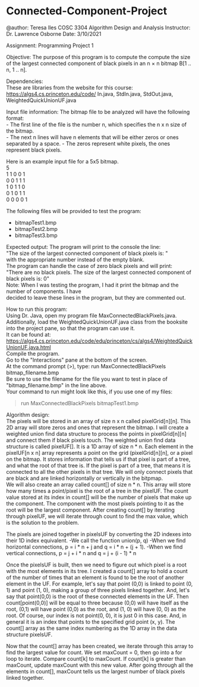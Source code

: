# Connected-Component-Project
  
 @author:  Teresa Iles
 COSC 3304 Algorithm Design and Analysis
 Instructor:  Dr. Lawrence Osborne
 Date: 3/10/2021
  
 Assignment:  Programming Project 1
 
 Objective:
 The purpose of this program is to compute the  compute the size of the largest connected
 component of black pixels in an n × n bitmap B[1 .. n, 1 .. n].
  
 Dependencies:  
 These are libraries from the website for this course: https://algs4.cs.princeton.edu/code/
 In.java, StdIn.java, StdOut.java, WeightedQuickUnionUF.java
 
 Input file information:
 The bitmap file to be analyzed will have the following format:\
     - The first line of the file is the number n, which specifies the n x n size of the bitmap.  
     - The next n lines will have n elements that will be either zeros or ones separated by a space. 
     - The zeros represent white pixels, the ones represent black pixels. 
  
 Here is an example input file for a 5x5 bitmap.\
 5\
 1 1 0 0 1\
 0 0 1 1 1\
 1 0 1 1 0\
 0 1 0 1 1\
 0 0 0 0 1
  
 The following files will be provided to test the program:
   - bitmapTest1.bmp
   - bitmapTest2.bmp
   - bitmapTest3.bmp
 
 Expected output:
 The program will print to the console the line:    
 "The size of the largest connected component of black pixels is: "   
 with the appropriate number instead of the empty blank.  
 The program can handle the case of zero black pixels and will print:  
 "There are no black pixels. The size of the largest connected component of black pixels is: 0"  
 Note: When I was testing the program, I had it print the bitmap and the number of components.  I have   
 decided to leave these lines in the program, but they are commented out.  
 
 How to run this program:  
 Using Dr. Java, open my program file MaxConnectedBlackPixels.java.    
 Additionally, load the WeightedQuickUnionUF.java class from the booksite into the project pane, so that the program can use it.  
 It can be found at:  https://algs4.cs.princeton.edu/code/edu/princeton/cs/algs4/WeightedQuickUnionUF.java.html   
 Compile the program.  
 Go to the "Interactions" pane at the bottom of the screen.  
 At the command prompt (>), type: run MaxConnectedBlackPixels bitmap_filename.bmp     
 Be sure to use the filename for the file you want to test in place of "bitmap_filename.bmp" in the line above.  
 Your command to run might look like this, if you use one of my files:  
  > run MaxConnectedBlackPixels bitmapTest1.bmp    
 
 Algorithm design:\
 The pixels will be stored in an array of size n x n called pixelGrid[n][n]. This 2D array will store zeros and ones that represent
 the bitmap. I will create a weighted union find data structure to process the points in pixelGrid[n][n] and connect them if black pixels touch.
 The weighted union find data structure is called pixelUF[].  It is a 1D array of size n * n.  Each element in the pixelUF[n x n] array 
 represents a point on the grid (pixelGrid[n][n], or a pixel on the bitmap.  It stores information that tells us if that pixel is part 
 of a tree, and what the root of that tree is.  If the pixel is part of a tree, that means it is connected to all the other pixels in 
 that tree.  We will only connect pixels that are black and are linked horizontally or vertically in the bitpmap.   
 We will also create an array called count[] of size n * n.  This array will store how many times a point/pixel is the root of 
 a tree in the pixelUF.  The count value stored at its index in count[] will be the number of pixels that make up the component.
 The component with the most pixels pointing to it as the root will be the largest component.  After creating count[] by iterating through
 pixelUF, we will iterate through count to find the max value, which is the solution to the problem.
  
 The pixels are joined together in pixelsUF by converting the 2D indexes into their 1D index equivalent.
    -We call the function union(p, q)
    -When we find horizontal connections, p = i * n + j and q = i * n + (j + 1).
    -When we find vertical connections, p = j + i * n and q = j + (i - 1) * n 
  
 Once the pixelsUF is built, then we need to figure out which pixel is a root with the most elements in its tree.
 I created a count[] array to hold a count of the number of times that an element is found to be the root of another element in the UF.
 For example, let's say that point (0,0) is linked to point (0, 1) and point (1, 0), making a group of three pixels linked together.
 And, let's say that point(0,0) is the root of these connected elements in the UF.  Then count[point(0,0)] will be equal to three
 because (0,0) will have itself as the root, (0,1) will have point (0,0) as the root, and (1, 0) will have (0, 0) as the root.
 Of course, our index is not point(0, 0), it is just 0 in this case.  And, in general it is an index that points to the specified grid
 point (x, y).  The count[] array as the same index numbering as the 1D array in the data structure pixelsUF.
 
 Now that the count[] array has been created, we iterate through this array to find the largest value for count. We set maxCount = 0, then 
 go into a for loop to iterate.  Compare count[k] to maxCount.  If count[k] is greater than maxCount, update maxCount with this new value.
 After going through all the elements in count[], maxCount tells us the largest number of black pixels linked together.
 
